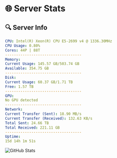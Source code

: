 # 🌐 Server Stats
## 🔍 Server Info
```yaml
CPU: Intel(R) Xeon(R) CPU E5-2699 v4 @ 1336.30MHz
CPU Usage: 0.80%
Cores: 44P | 88T
-----------------------------------
Memory:
Current Usage: 145.57 GB/503.74 GB
Available: 354.75 GB
-----------------------------------
Disk:
Current Usage: 60.37 GB/1.71 TB
Free: 1.57 TB
-----------------------------------
GPU:
No GPU detected
-----------------------------------
Network:
Current Transfer (Sent): 18.90 MB/s
Current Transfer (Received): 132.63 KB/s
Total Sent: 24.66 TB
Total Received: 221.11 GB
-----------------------------------
Uptime:
15d 14h 1m 51s
```
![GitHub Stats](https://img.shields.io/badge/Updated-2025-03-23_11:24:40-blue)
